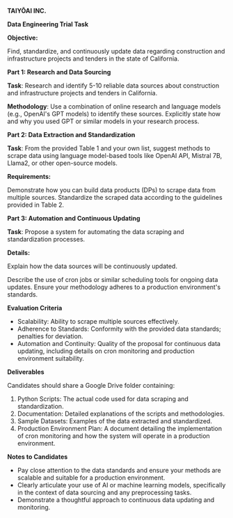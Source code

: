 **TAIYŌAI INC.**

**Data Engineering Trial Task**

**Objective:**

Find, standardize, and continuously update data regarding construction and infrastructure projects and tenders in the state of California.

**Part 1: Research and Data Sourcing**

**Task**: Research and identify 5-10 reliable data sources about construction and infrastructure projects and tenders in California.

**Methodology**: Use a combination of online research and language models (e.g., OpenAI's GPT models) to identify these sources. Explicitly state how and why you used GPT or similar models in your research process.

**Part 2: Data Extraction and Standardization**

**Task**: From the provided Table 1 and your own list, suggest methods to scrape data using language model-based tools like OpenAI API, Mistral 7B, Llama2, or other open-source models.

**Requirements:**

Demonstrate how you can build data products (DPs) to scrape data from multiple sources. Standardize the scraped data according to the guidelines provided in Table 2.

**Part 3: Automation and Continuous Updating**

**Task**: Propose a system for automating the data scraping and standardization processes.

**Details:**

Explain how the data sources will be continuously updated.

Describe the use of cron jobs or similar scheduling tools for ongoing data updates. Ensure your methodology adheres to a production environment's standards.

**Evaluation Criteria**

- Scalability: Ability to scrape multiple sources effectively.
- Adherence to Standards: Conformity with the provided data standards; penalties for deviation.
- Automation and Continuity: Quality of the proposal for continuous data updating, including details on cron monitoring and production environment suitability.

**Deliverables**

Candidates should share a Google Drive folder containing:

1. Python Scripts: The actual code used for data scraping and standardization.
1. Documentation: Detailed explanations of the scripts and methodologies.
1. Sample Datasets: Examples of the data extracted and standardized.
1. Production Environment Plan: A document detailing the implementation of cron monitoring and how the system will operate in a production environment.

**Notes to Candidates**

- Pay close attention to the data standards and ensure your methods are scalable and suitable for a production environment.
- Clearly articulate your use of AI or machine learning models, specifically in the context of data sourcing and any preprocessing tasks.
- Demonstrate a thoughtful approach to continuous data updating and monitoring.